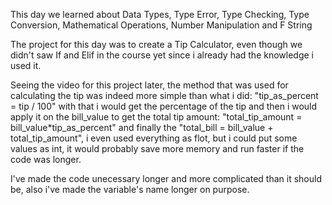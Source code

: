 This day we learned about Data Types, Type Error, Type Checking, Type Conversion, Mathematical Operations,
Number Manipulation and F String

The project for this day was to create a Tip Calculator, even though we didn't saw If and Elif in the course yet since i already had the knowledge i used it.

Seeing the video for this project later, the method that was used for calculating the tip was indeed more simple than what i did: "tip_as_percent = tip / 100" with that i would get the percentage of the tip and then i would apply it on the bill_value to get the total tip amount: "total_tip_amount = bill_value*tip_as_percent" and finally the "total_bill = bill_value + total_tip_amount", i even used everything as flot, but i could put some values as int, it would probably save more memory and run faster if the code was longer.

I've made the code unecessary longer and more complicated than it should be, also i've made the variable's name longer on purpose.